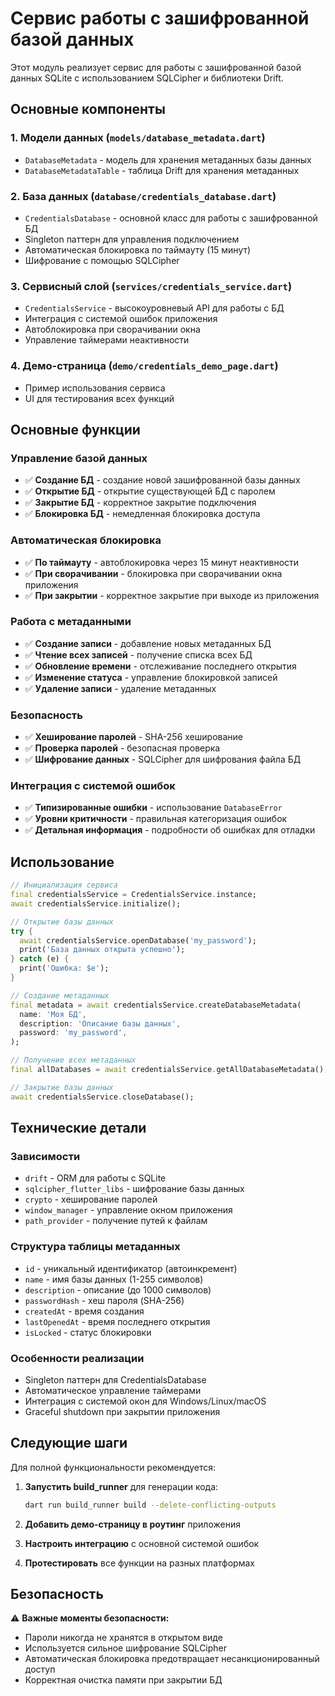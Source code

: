 # Сервис работы с зашифрованной базой данных

Этот модуль реализует сервис для работы с зашифрованной базой данных SQLite с использованием SQLCipher и библиотеки Drift.

## Основные компоненты

### 1. Модели данных (`models/database_metadata.dart`)
- `DatabaseMetadata` - модель для хранения метаданных базы данных
- `DatabaseMetadataTable` - таблица Drift для хранения метаданных

### 2. База данных (`database/credentials_database.dart`)
- `CredentialsDatabase` - основной класс для работы с зашифрованной БД
- Singleton паттерн для управления подключением
- Автоматическая блокировка по таймауту (15 минут)
- Шифрование с помощью SQLCipher

### 3. Сервисный слой (`services/credentials_service.dart`)
- `CredentialsService` - высокоуровневый API для работы с БД
- Интеграция с системой ошибок приложения
- Автоблокировка при сворачивании окна
- Управление таймерами неактивности

### 4. Демо-страница (`demo/credentials_demo_page.dart`)
- Пример использования сервиса
- UI для тестирования всех функций

## Основные функции

### Управление базой данных
- ✅ **Создание БД** - создание новой зашифрованной базы данных
- ✅ **Открытие БД** - открытие существующей БД с паролем
- ✅ **Закрытие БД** - корректное закрытие подключения
- ✅ **Блокировка БД** - немедленная блокировка доступа

### Автоматическая блокировка
- ✅ **По таймауту** - автоблокировка через 15 минут неактивности
- ✅ **При сворачивании** - блокировка при сворачивании окна приложения
- ✅ **При закрытии** - корректное закрытие при выходе из приложения

### Работа с метаданными
- ✅ **Создание записи** - добавление новых метаданных БД
- ✅ **Чтение всех записей** - получение списка всех БД
- ✅ **Обновление времени** - отслеживание последнего открытия
- ✅ **Изменение статуса** - управление блокировкой записей
- ✅ **Удаление записи** - удаление метаданных

### Безопасность
- ✅ **Хеширование паролей** - SHA-256 хеширование
- ✅ **Проверка паролей** - безопасная проверка
- ✅ **Шифрование данных** - SQLCipher для шифрования файла БД

### Интеграция с системой ошибок
- ✅ **Типизированные ошибки** - использование `DatabaseError`
- ✅ **Уровни критичности** - правильная категоризация ошибок
- ✅ **Детальная информация** - подробности об ошибках для отладки

## Использование

```dart
// Инициализация сервиса
final credentialsService = CredentialsService.instance;
await credentialsService.initialize();

// Открытие базы данных
try {
  await credentialsService.openDatabase('my_password');
  print('База данных открыта успешно');
} catch (e) {
  print('Ошибка: $e');
}

// Создание метаданных
final metadata = await credentialsService.createDatabaseMetadata(
  name: 'Моя БД',
  description: 'Описание базы данных',
  password: 'my_password',
);

// Получение всех метаданных
final allDatabases = await credentialsService.getAllDatabaseMetadata();

// Закрытие базы данных
await credentialsService.closeDatabase();
```

## Технические детали

### Зависимости
- `drift` - ORM для работы с SQLite
- `sqlcipher_flutter_libs` - шифрование базы данных
- `crypto` - хеширование паролей
- `window_manager` - управление окном приложения
- `path_provider` - получение путей к файлам

### Структура таблицы метаданных
- `id` - уникальный идентификатор (автоинкремент)
- `name` - имя базы данных (1-255 символов)
- `description` - описание (до 1000 символов)
- `passwordHash` - хеш пароля (SHA-256)
- `createdAt` - время создания
- `lastOpenedAt` - время последнего открытия
- `isLocked` - статус блокировки

### Особенности реализации
- Singleton паттерн для CredentialsDatabase
- Автоматическое управление таймерами
- Интеграция с системой окон для Windows/Linux/macOS
- Graceful shutdown при закрытии приложения

## Следующие шаги

Для полной функциональности рекомендуется:

1. **Запустить build_runner** для генерации кода:
   ```bash
   dart run build_runner build --delete-conflicting-outputs
   ```

2. **Добавить демо-страницу в роутинг** приложения

3. **Настроить интеграцию** с основной системой ошибок

4. **Протестировать** все функции на разных платформах

## Безопасность

⚠️ **Важные моменты безопасности:**
- Пароли никогда не хранятся в открытом виде
- Используется сильное шифрование SQLCipher
- Автоматическая блокировка предотвращает несанкционированный доступ
- Корректная очистка памяти при закрытии БД
